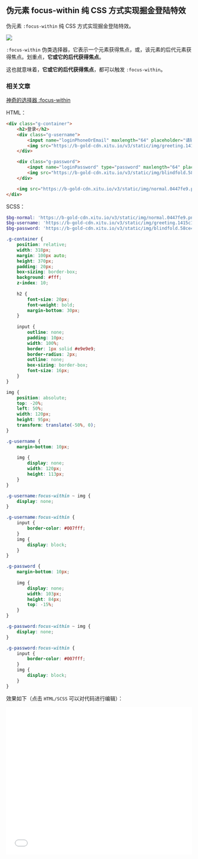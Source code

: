 ## 伪元素 focus-within 纯 CSS 方式实现掘金登陆特效

伪元素 `:focus-within` 纯 CSS 方式实现掘金登陆特效。

![](https://user-images.githubusercontent.com/8554143/43560900-2ef72358-9647-11e8-8123-ecfc45828c3d.gif)

`:focus-within` 伪类选择器，它表示一个元素获得焦点，或，该元素的后代元素获得焦点。划重点，**它或它的后代获得焦点**。

这也就意味着，**它或它的后代获得焦点**，都可以触发 `:focus-within`。


### 相关文章

[神奇的选择器 :focus-within](https://github.com/chokcoco/iCSS/issues/36)

HTML：

```html
<div class="g-container">
    <h2>登录</h2>
    <div class="g-username">
        <input name="loginPhoneOrEmail" maxlength="64" placeholder="请输入手机号或邮箱" class="input">
        <img src="https://b-gold-cdn.xitu.io/v3/static/img/greeting.1415c1c.png" class="g-username">
    </div>

    <div class="g-password">
        <input name="loginPassword" type="password" maxlength="64" placeholder="请输入密码" class="input">
        <img src="https://b-gold-cdn.xitu.io/v3/static/img/blindfold.58ce423.png" class="g-password">
    </div>

    <img src="https://b-gold-cdn.xitu.io/v3/static/img/normal.0447fe9.png" class="g-normal">
</div>
```

SCSS：
```scss
$bg-normal: 'https://b-gold-cdn.xitu.io/v3/static/img/normal.0447fe9.png';
$bg-username: 'https://b-gold-cdn.xitu.io/v3/static/img/greeting.1415c1c.png';
$bg-password: 'https://b-gold-cdn.xitu.io/v3/static/img/blindfold.58ce423.png';

.g-container {
    position: relative;
    width: 318px;
    margin: 100px auto;
    height: 370px;
    padding: 20px;
    box-sizing: border-box;
    background: #fff;
    z-index: 10;
    
    h2 {
        font-size: 20px;
        font-weight: bold;
        margin-bottom: 30px;
    }
    
    input {
        outline: none;
        padding: 10px;
        width: 100%;
        border: 1px solid #e9e9e9;
        border-radius: 2px;
        outline: none;
        box-sizing: border-box;
        font-size: 16px;
    }
}

img {
    position: absolute;
    top: -20%;
    left: 50%;
    width: 120px;
    height: 95px;
    transform: translate(-50%, 0);
}

.g-username {
    margin-bottom: 10px;
    
    img {
        display: none;
        width: 120px;
        height: 113px;
    }
}

.g-username:focus-within ~ img {
    display: none;
}

.g-username:focus-within {   
    input {
        border-color: #007fff;
    }
    img {
        display: block;
    }
}

.g-password {
    margin-bottom: 10px;
    
    img {
        display: none;
        width: 103px;
        height: 84px;
        top: -15%;
    }
}

.g-password:focus-within ~ img {
    display: none;
}

.g-password:focus-within {   
    input {
        border-color: #007fff;
    }
    img {
        display: block;
    }
}
```

效果如下（点击 `HTML/SCSS` 可以对代码进行编辑）：

<iframe height='400' scrolling='no' title='掘金登录效果纯CSS实现' src='//codepen.io/Chokcoco/embed/yqKrPR/?height=265&theme-id=0&default-tab=css,result' frameborder='no' allowtransparency='true' allowfullscreen='true' style='width: 100%;'>See the Pen <a href='https://codepen.io/Chokcoco/pen/yqKrPR/'>掘金登录效果纯CSS实现</a> by Chokcoco (<a href='https://codepen.io/Chokcoco'>@Chokcoco</a>) on <a href='https://codepen.io'>CodePen</a>.
</iframe>